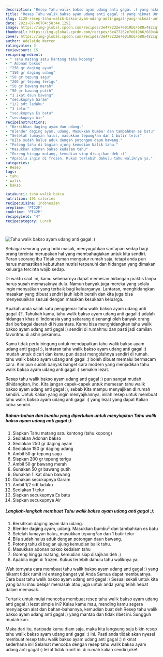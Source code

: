 ```yaml
---
description: "Resep Tahu walik bakso ayam udang anti gagal :) yang nikmat Untuk Jualan"
title: "Resep Tahu walik bakso ayam udang anti gagal :) yang nikmat Untuk Jualan"
slug: 1128-resep-tahu-walik-bakso-ayam-udang-anti-gagal-yang-nikmat-untuk-jualan
date: 2021-07-06T04:58:44.129Z
image: https://img-global.cpcdn.com/recipes/3e477232e7e019b6/680x482cq70/tahu-walik-bakso-ayam-udang-anti-gagal-foto-resep-utama.jpg
thumbnail: https://img-global.cpcdn.com/recipes/3e477232e7e019b6/680x482cq70/tahu-walik-bakso-ayam-udang-anti-gagal-foto-resep-utama.jpg
cover: https://img-global.cpcdn.com/recipes/3e477232e7e019b6/680x482cq70/tahu-walik-bakso-ayam-udang-anti-gagal-foto-resep-utama.jpg
author: Adelaide Warren
ratingvalue: 3
reviewcount: 15
recipeingredient:
- " Tahu matang satu kantong tahu kopong"
- " Adonan bakso"
- "250 gr daging ayam"
- "150 gr daging udang"
- "50 gr tepung sagu"
- "200 gr tepung terigu"
- "50 gr bawang merah"
- "50 gr bawang putih"
- "1 ikat daun bawang"
- "secukupnya Garam"
- "1/2 sdt ladaku"
- "1 telur"
- "secukupnya Es batu"
- "secukupnya Air"
recipeinstructions:
- "Bersihkan daging ayam dan udang."
- "Blender daging ayam, udang. Masukkan bumbu² dan tambahkan es batu"
- "Setelah lumayan halus, masukkan tepung²an dan 1 butir telur"
- "Bila sudah halus aduk dengan potongan daun bawang."
- "Potong tahu di bagian ujung kemudian balik tahu."
- "Masukkan adonan bakso kedalam tahu"
- "Goreng hingga matang, kemudian siap disajikan deh :)"
- "Apabila ingin di frozen. Kukus terlebih dahulu tahu waliknya ya."
categories:
- Resep
tags:
- tahu
- walik
- bakso

katakunci: tahu walik bakso 
nutrition: 191 calories
recipecuisine: Indonesian
preptime: "PT22M"
cooktime: "PT42M"
recipeyield: "4"
recipecategory: Lunch

---
```



![Tahu walik bakso ayam udang anti gagal :)](https://img-global.cpcdn.com/recipes/3e477232e7e019b6/680x482cq70/tahu-walik-bakso-ayam-udang-anti-gagal-foto-resep-utama.jpg)

Sebagai seorang yang hobi masak, menyuguhkan santapan sedap bagi orang tercinta merupakan hal yang membahagiakan untuk kita sendiri. Peran seorang ibu Tidak cuman mengatur rumah saja, tetapi anda pun harus memastikan kebutuhan nutrisi terpenuhi dan hidangan yang dimakan keluarga tercinta wajib sedap.

Di waktu  saat ini, kamu sebenarnya dapat memesan hidangan praktis tanpa harus susah memasaknya dulu. Namun banyak juga mereka yang selalu ingin menyajikan yang terbaik bagi keluarganya. Lantaran, menghidangkan masakan yang dibuat sendiri jauh lebih bersih dan kita juga bisa menyesuaikan sesuai dengan masakan kesukaan keluarga. 



Apakah anda salah satu penggemar tahu walik bakso ayam udang anti gagal :)?. Tahukah kamu, tahu walik bakso ayam udang anti gagal :) adalah hidangan khas di Indonesia yang sekarang disenangi oleh banyak orang dari berbagai daerah di Nusantara. Kamu bisa menghidangkan tahu walik bakso ayam udang anti gagal :) sendiri di rumahmu dan pasti jadi camilan favoritmu di akhir pekanmu.

Kamu tidak perlu bingung untuk mendapatkan tahu walik bakso ayam udang anti gagal :), lantaran tahu walik bakso ayam udang anti gagal :) mudah untuk dicari dan kamu pun dapat mengolahnya sendiri di rumah. tahu walik bakso ayam udang anti gagal :) boleh dibuat memalui bermacam cara. Kini pun sudah banyak banget cara modern yang menjadikan tahu walik bakso ayam udang anti gagal :) semakin lezat.

Resep tahu walik bakso ayam udang anti gagal :) pun sangat mudah dihidangkan, lho. Kita jangan capek-capek untuk memesan tahu walik bakso ayam udang anti gagal :), sebab Kita mampu menyajikan di rumah sendiri. Untuk Kalian yang ingin menyajikannya, inilah resep untuk membuat tahu walik bakso ayam udang anti gagal :) yang lezat yang dapat Kalian coba sendiri.

<!--inarticleads1-->

##### Bahan-bahan dan bumbu yang diperlukan untuk menyiapkan Tahu walik bakso ayam udang anti gagal :):

1. Siapkan  Tahu matang satu kantong (tahu kopong)
1. Sediakan  Adonan bakso
1. Sediakan 250 gr daging ayam
1. Sediakan 150 gr daging udang
1. Ambil 50 gr tepung sagu
1. Siapkan 200 gr tepung terigu
1. Ambil 50 gr bawang merah
1. Gunakan 50 gr bawang putih
1. Gunakan 1 ikat daun bawang
1. Gunakan secukupnya Garam
1. Ambil 1/2 sdt ladaku
1. Sediakan 1 telur
1. Siapkan secukupnya Es batu
1. Siapkan secukupnya Air




<!--inarticleads2-->

##### Langkah-langkah membuat Tahu walik bakso ayam udang anti gagal :):

1. Bersihkan daging ayam dan udang.
1. Blender daging ayam, udang. Masukkan bumbu² dan tambahkan es batu
1. Setelah lumayan halus, masukkan tepung²an dan 1 butir telur
1. Bila sudah halus aduk dengan potongan daun bawang.
1. Potong tahu di bagian ujung kemudian balik tahu.
1. Masukkan adonan bakso kedalam tahu
1. Goreng hingga matang, kemudian siap disajikan deh :)
1. Apabila ingin di frozen. Kukus terlebih dahulu tahu waliknya ya.




Wah ternyata cara membuat tahu walik bakso ayam udang anti gagal :) yang nikamt tidak rumit ini enteng banget ya! Anda Semua dapat membuatnya. Cara buat tahu walik bakso ayam udang anti gagal :) Sesuai sekali untuk kita yang baru mau belajar memasak atau juga untuk anda yang telah hebat dalam memasak.

Tertarik untuk mulai mencoba membuat resep tahu walik bakso ayam udang anti gagal :) lezat simple ini? Kalau kamu mau, mending kamu segera menyiapkan alat dan bahan-bahannya, kemudian buat deh Resep tahu walik bakso ayam udang anti gagal :) yang mantab dan tidak ribet ini. Sungguh mudah kan. 

Maka dari itu, daripada kamu diam saja, maka kita langsung saja bikin resep tahu walik bakso ayam udang anti gagal :) ini. Pasti anda tiidak akan nyesel membuat resep tahu walik bakso ayam udang anti gagal :) nikmat sederhana ini! Selamat mencoba dengan resep tahu walik bakso ayam udang anti gagal :) lezat tidak rumit ini di rumah kalian sendiri,oke!.

